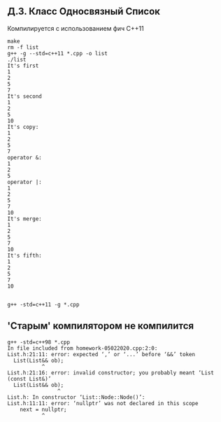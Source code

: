 ## Д.З. Класс Односвязный Список

Компилируется с использованием фич С++11

    make
    rm -f list
    g++ -g --std=c++11 *.cpp -o list
    ./list 
    It's first
    1
    2
    5
    7
    It's second 
    1
    2
    5
    10
    It's copy: 
    1
    2
    5
    7
    operator &: 
    1
    2
    5
    operator |: 
    1
    2
    5
    7
    10
    It's merge:
    1
    2
    5
    7
    10
    It's fifth:
    1
    2
    5
    7
    10


    g++ -std=c++11 -g *.cpp
    
## 'Старым' компилятором не компилится

    g++ -std=c++98 *.cpp
    In file included from homework-05022020.cpp:2:0:
    List.h:21:11: error: expected ‘,’ or ‘...’ before ‘&&’ token
      List(List&& ob);
               ^
    List.h:21:16: error: invalid constructor; you probably meant ‘List (const List&)’
      List(List&& ob);
                    ^
    List.h: In constructor ‘List::Node::Node()’:
    List.h:11:11: error: ‘nullptr’ was not declared in this scope
        next = nullptr;
               ^
